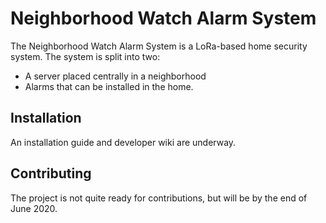 # Neighborhood Watch Alarm System
The Neighborhood Watch Alarm System is a LoRa-based home security system.
The system is split into two: 
  - A server placed centrally in a neighborhood
  - Alarms that can be installed in the home.
  
## Installation
An installation guide and developer wiki are underway.

## Contributing
The project is not quite ready for contributions, but will be by the end of June 2020.
